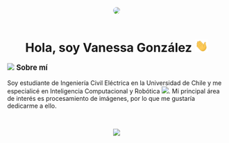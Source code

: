 <div align="center">
    <img src='https://i.pinimg.com/originals/74/34/57/743457785e7543fd62c51e59dcf853d9.gif' style="border-radius: 12px">
</div>
<br>

<h1 align="center">Hola, soy Vanessa González <img src="https://raw.githubusercontent.com/ABSphreak/ABSphreak/master/gifs/Hi.gif" width="30px"></h1>

<p style="font-size: larger;" align="left">
    <img src="https://images.emojiterra.com/google/noto-emoji/unicode-15.1/color/svg/1f4bb.svg" width="20px"> <strong>Sobre mí</strong>
</p>

Soy estudiante de Ingeniería Civil Eléctrica en la Universidad de Chile y me especialicé en Inteligencia Computacional y Robótica <img src="https://emojiisland.com/cdn/shop/products/Robot_Emoji_Icon_abe1111a-1293-4668-bdf9-9ceb05cff58e_large.png?v=1571606090" width="15px">. Mi principal área de interés es procesamiento de imágenes, por lo que me gustaría dedicarme a ello.

</div>
<br>

<p align="center">
    <a href="https://www.linkedin.com/in/vanessagonzalezarriagada/">
        <img src="https://img.shields.io/badge/LinkedIn-0077B5?style=for-the-badge&logo=linkedin&logoColor=white"/>
    </a>
</p>